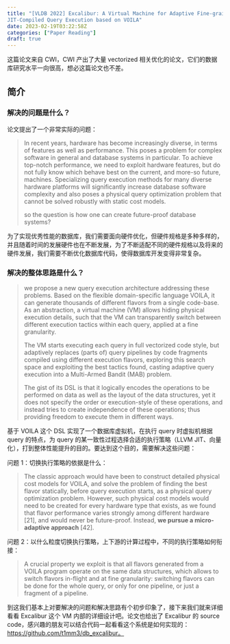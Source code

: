 ```yaml
---
title: "[VLDB 2022] Excalibur: A Virtual Machine for Adaptive Fine-grained
JIT-Compiled Query Execution based on VOILA"
date: 2023-02-19T03:22:58Z
categories: ["Paper Reading"]
draft: true
---
```


这篇论文来自 CWI，CWI 产出了大量 vectorized 相关优化的论文，它们的数据库研究水平一向很高，想必这篇论文也不差。

## 简介

### 解决的问题是什么？

论文提出了一个非常实际的问题：

> In recent years, hardware has become increasingly diverse, in terms of features as well as performance. This poses a problem for complex software in general and database systems in particular. To achieve top-notch performance, we need to exploit hardware features, but do not fully know which behave best on the current, and more-so future, machines. Specializing query execution methods for many diverse hardware platforms will significantly increase database software complexity and also poses a physical query optimization problem that cannot be solved robustly with static cost models.
>
> so the question is how one can create future-proof database systems?

为了实现优秀性能的数据库，我们需要面向硬件优化，但硬件规格是多种多样的，并且随着时间的发展硬件也在不断发展，为了不断适配不同的硬件规格以及将来的硬件发展，我们需要不断优化数据库代码，使得数据库开发变得非常复杂。

### 解决的整体思路是什么？

> we propose a new query execution architecture addressing these problems. Based on the flexible domain-specific language VOILA, it can generate thousands of different flavors from a single code-base. As an abstraction, a virtual machine (VM) allows hiding physical execution details, such that the VM can transparently switch between different execution tactics within each query, applied at a fine granularity.
>
> The VM starts executing each query in full vectorized code style, but adaptively replaces (parts of) query pipelines by code fragments compiled using different execution flavors, exploring this search space and exploiting the best tactics found, casting adaptive query execution into a Multi-Armed Bandit (MAB) problem.
>
> The gist of its DSL is that it logically encodes the operations to be performed on data as well as the layout of the data structures, yet it does not specify the order or execution-style of these operations, and instead tries to create independence of these operations; thus providing freedom to execute them in different ways.

基于 VOILA 这个 DSL 实现了一个数据库虚拟机，在执行 query 时虚拟机根据 query 的特点，为 query 的某一致性过程选择合适的执行策略（LLVM JIT、向量化），打到整体性能提升的目的。要达到这个目的，需要解决这些问题：



问题 1：切换执行策略的依据是什么：

> The classic approach would have been to construct detailed physical cost models for VOILA, and solve the problem of finding the best flavor statically, before query execution starts, as a physical query optimization problem. However, such physical cost models would need to be created for every hardware type that exists, as we found that flavor performance varies strongly among different hardware [21], and would never be future-proof. Instead, **we pursue a micro-adaptive approach** [42].



问题 2：以什么粒度切换执行策略，上下游的计算过程中，不同的执行策略如何衔接：

> A crucial property we exploit is that all flavors generated from a VOILA program operate on the same data structures, which allows to switch flavors in-flight and at fine granularity: switching flavors can be done for the whole query, or only for one pipeline, or just a fragment of a pipeline.



到这我们基本上对要解决的问题和解决思路有个初步印象了，接下来我们就来详细看看 Excalibur 这个 VM 内部的详细设计吧。论文也给出了 Excalibur 的 source code，感兴趣的朋友可以结合代码一起看看这个系统是如何实现的：https://github.com/t1mm3/db_excalibur。



